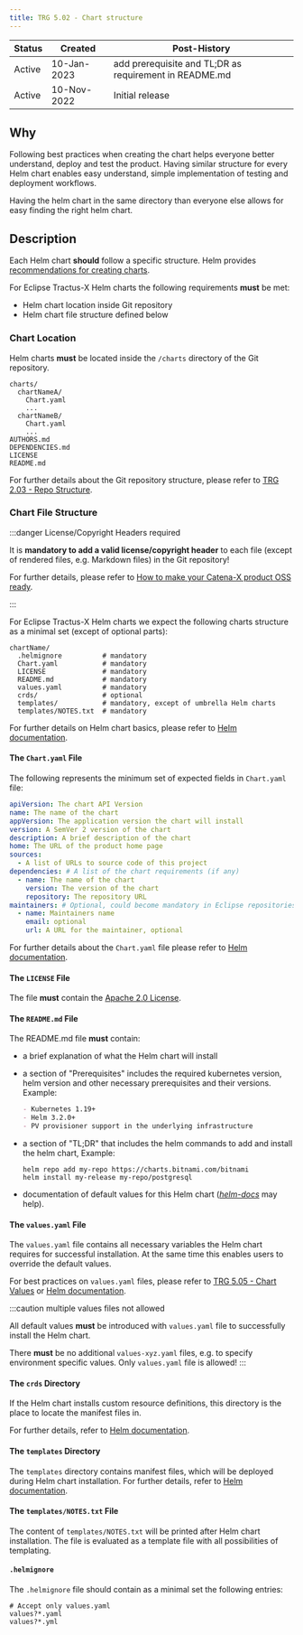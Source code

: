 ```yaml
---
title: TRG 5.02 - Chart structure
---
```


| Status | Created     | Post-History                                           |
|--------|-------------|--------------------------------------------------------|
| Active | 10-Jan-2023 | add prerequisite and TL;DR as requirement in README.md |
| Active | 10-Nov-2022 | Initial release                                        |

## Why

Following best practices when creating the chart helps everyone better understand, deploy and test the product. Having
similar structure for every Helm chart enables easy understand, simple implementation of testing and deployment workflows.

Having the helm chart in the same directory than everyone else allows for easy finding the right helm chart.

## Description

Each Helm chart **should** follow a specific structure. Helm
provides [recommendations for creating charts](https://helm.sh/docs/chart_template_guide/getting_started/).

For Eclipse Tractus-X Helm charts the following requirements **must** be met:

- Helm chart location inside Git repository
- Helm chart file structure defined below

### Chart Location

Helm charts **must** be located inside the `/charts` directory of the Git repository.

```text
charts/
  chartNameA/
    Chart.yaml
    ...
  chartNameB/
    Chart.yaml
    ...
AUTHORS.md
DEPENDENCIES.md
LICENSE
README.md
```

For further details about the Git repository structure, please refer to [TRG 2.03 - Repo
Structure](../trg-2/trg-2-3.md).

### Chart File Structure

:::danger License/Copyright Headers required

It is **mandatory to add a valid license/copyright header** to each file (except of rendered files, e.g. Markdown files) in the
Git repository!

For further details, please refer to [How to make your Catena-X product OSS
ready](https://github.com/catenax-ng/foss-example#how-to-make-your-catenax-product-oss-ready).

:::

For Eclipse Tractus-X Helm charts we expect the following charts structure as a minimal set (except of optional parts):

```text
chartName/
  .helmignore          # mandatory
  Chart.yaml           # mandatory
  LICENSE              # mandatory
  README.md            # mandatory
  values.yaml          # mandatory
  crds/                # optional
  templates/           # mandatory, except of umbrella Helm charts
  templates/NOTES.txt  # mandatory
```

For further details on Helm chart basics, please refer to [Helm documentation](https://helm.sh/docs/topics/charts/).

#### The `Chart.yaml` File

The following represents the minimum set of expected fields in `Chart.yaml` file:

```yaml
apiVersion: The chart API Version
name: The name of the chart
appVersion: The application version the chart will install
version: A SemVer 2 version of the chart
description: A brief description of the chart
home: The URL of the product home page
sources:
  - A list of URLs to source code of this project
dependencies: # A list of the chart requirements (if any)
  - name: The name of the chart
    version: The version of the chart
    repository: The repository URL
maintainers: # Optional, could become mandatory in Eclipse repositories
  - name: Maintainers name
    email: optional
    url: A URL for the maintainer, optional
```

For further details about the `Chart.yaml` file please refer to [Helm
documentation](https://helm.sh/docs/topics/charts/#the-chartyaml-file).

#### The `LICENSE` File

The file **must** contain the [Apache 2.0 License](https://github.com/catenax-ng/foss-example/blob/main/general/LICENSE).

#### The `README.md` File

The README.md file **must** contain:

- a brief explanation of what the Helm chart will install
- a section of "Prerequisites" includes the required kubernetes version, helm version and other necessary prerequisites and their versions. Example:

  ```markdown
  - Kubernetes 1.19+
  - Helm 3.2.0+
  - PV provisioner support in the underlying infrastructure
  ```
  
- a section of "TL;DR" that includes the helm commands to add and install the helm chart, Example:

  ```shell
  helm repo add my-repo https://charts.bitnami.com/bitnami
  helm install my-release my-repo/postgresql
  ```
  
- documentation of default values for this Helm chart ([_helm-docs_](https://github.com/norwoodj/helm-docs#helm-docs)
  may help).

#### The `values.yaml` File

The `values.yaml` file contains all necessary variables the Helm chart requires for successful installation. At the same
time this enables users to override the default values.

For best practices on `values.yaml` files, please refer to [TRG 5.05 - Chart Values](trg-5-05.md) or [Helm
documentation](https://helm.sh/docs/chart_template_guide/values_files/).

:::caution multiple values files not allowed

All default values **must** be introduced with `values.yaml` file to successfully install the Helm chart.

There **must** be no additional `values-xyz.yaml` files, e.g. to specify environment specific values. Only `values.yaml` file
is allowed!
:::

#### The `crds` Directory

If the Helm chart installs custom resource definitions, this directory is the place to locate the manifest files in.

For further details, refer to [Helm
documentation](https://helm.sh/docs/topics/charts/#custom-resource-definitions-crds).

#### The `templates` Directory

The `templates` directory contains manifest files, which will be deployed during Helm chart installation. For further
details, refer to [Helm documentation](https://helm.sh/docs/topics/charts/#template-files).

#### The `templates/NOTES.txt` File

The content of `templates/NOTES.txt` will be printed after Helm chart installation. The file is evaluated as a template
file with all possibilities of templating.

#### `.helmignore`

The `.helmignore` file should contain as a minimal set the following entries:

```gitignore
# Accept only values.yaml
values?*.yaml
values?*.yml
```

